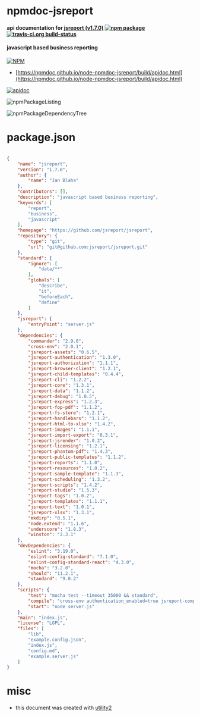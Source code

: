 # npmdoc-jsreport

#### api documentation for  [jsreport (v1.7.0)](https://github.com/jsreport/jsreport)  [![npm package](https://img.shields.io/npm/v/npmdoc-jsreport.svg?style=flat-square)](https://www.npmjs.org/package/npmdoc-jsreport) [![travis-ci.org build-status](https://api.travis-ci.org/npmdoc/node-npmdoc-jsreport.svg)](https://travis-ci.org/npmdoc/node-npmdoc-jsreport)

#### javascript based business reporting

[![NPM](https://nodei.co/npm/jsreport.png?downloads=true&downloadRank=true&stars=true)](https://www.npmjs.com/package/jsreport)

- [https://npmdoc.github.io/node-npmdoc-jsreport/build/apidoc.html](https://npmdoc.github.io/node-npmdoc-jsreport/build/apidoc.html)

[![apidoc](https://npmdoc.github.io/node-npmdoc-jsreport/build/screenCapture.buildCi.browser.%252Ftmp%252Fbuild%252Fapidoc.html.png)](https://npmdoc.github.io/node-npmdoc-jsreport/build/apidoc.html)

![npmPackageListing](https://npmdoc.github.io/node-npmdoc-jsreport/build/screenCapture.npmPackageListing.svg)

![npmPackageDependencyTree](https://npmdoc.github.io/node-npmdoc-jsreport/build/screenCapture.npmPackageDependencyTree.svg)



# package.json

```json

{
    "name": "jsreport",
    "version": "1.7.0",
    "author": {
        "name": "Jan Blaha"
    },
    "contributors": [],
    "description": "javascript based business reporting",
    "keywords": [
        "report",
        "business",
        "javascript"
    ],
    "homepage": "https://github.com/jsreport/jsreport",
    "repository": {
        "type": "git",
        "url": "git@github.com:jsreport/jsreport.git"
    },
    "standard": {
        "ignore": [
            "data/**"
        ],
        "globals": [
            "describe",
            "it",
            "beforeEach",
            "define"
        ]
    },
    "jsreport": {
        "entryPoint": "server.js"
    },
    "dependencies": {
        "commander": "2.9.0",
        "cross-env": "2.0.1",
        "jsreport-assets": "0.6.5",
        "jsreport-authentication": "1.3.0",
        "jsreport-authorization": "1.1.1",
        "jsreport-browser-client": "1.2.1",
        "jsreport-child-templates": "0.4.4",
        "jsreport-cli": "1.2.2",
        "jsreport-core": "1.3.1",
        "jsreport-data": "1.1.2",
        "jsreport-debug": "1.0.5",
        "jsreport-express": "1.2.3",
        "jsreport-fop-pdf": "1.1.2",
        "jsreport-fs-store": "1.2.1",
        "jsreport-handlebars": "1.1.2",
        "jsreport-html-to-xlsx": "1.4.2",
        "jsreport-images": "1.1.1",
        "jsreport-import-export": "0.3.1",
        "jsreport-jsrender": "1.0.2",
        "jsreport-licensing": "1.2.1",
        "jsreport-phantom-pdf": "1.4.3",
        "jsreport-public-templates": "1.1.2",
        "jsreport-reports": "1.1.0",
        "jsreport-resources": "1.0.2",
        "jsreport-sample-template": "1.1.3",
        "jsreport-scheduling": "1.3.2",
        "jsreport-scripts": "1.4.2",
        "jsreport-studio": "1.5.3",
        "jsreport-tags": "1.0.2",
        "jsreport-templates": "1.1.1",
        "jsreport-text": "1.0.1",
        "jsreport-xlsx": "1.3.1",
        "mkdirp": "0.5.1",
        "node.extend": "1.1.6",
        "underscore": "1.8.3",
        "winston": "2.3.1"
    },
    "devDependencies": {
        "eslint": "3.19.0",
        "eslint-config-standard": "7.1.0",
        "eslint-config-standard-react": "4.3.0",
        "mocha": "3.2.0",
        "should": "11.2.1",
        "standard": "9.0.2"
    },
    "scripts": {
        "test": "mocha test --timeout 35000 && standard",
        "compile": "cross-env authentication_enabled=true jsreport-compile",
        "start": "node server.js"
    },
    "main": "index.js",
    "license": "LGPL",
    "files": [
        "lib",
        "example.config.json",
        "index.js",
        "config.md",
        "example.server.js"
    ]
}
```



# misc
- this document was created with [utility2](https://github.com/kaizhu256/node-utility2)
